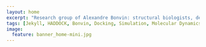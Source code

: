```yaml
---
layout: home
excerpt: "Research group of Alexandre Bonvin: structural biologists, developers of HADDOCK, modellers and simulation experts."
tags: [Jekyll, HADDOCK, Bonvin, Docking, Simulation, Molecular Dynamics, Structural Biology, Computational Biology, Modelling, Protein Structure]
image:
  feature: banner_home-mini.jpg
---
```

